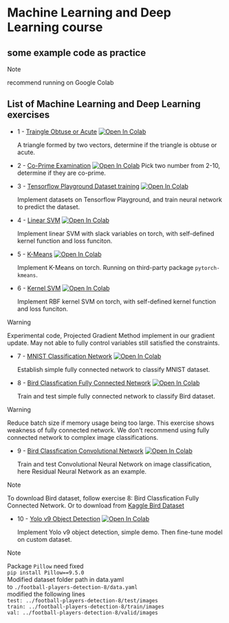 # Machine Learning and Deep Learning course
## some example code as practice

> [!NOTE]
> recommend running on Google Colab


## List of Machine Learning and Deep Learning exercises

* 1 - [Traingle Obtuse or Acute](https://github.com/KuoYuChang/Colab_Ipynb/blob/main/video_course/triangle_exercise.ipynb) [![Open In Colab](https://colab.research.google.com/assets/colab-badge.svg)](https://colab.research.google.com/github/KuoYuChang/Colab_Ipynb/blob/main/video_course/triangle_exercise.ipynb)

    A triangle formed by two vectors, determine if the triangle is obtuse or acute.

* 2 - [Co-Prime Examination](https://github.com/KuoYuChang/Colab_Ipynb/blob/main/video_course/co_prime_exercise.ipynb) [![Open In Colab](https://colab.research.google.com/assets/colab-badge.svg)](https://colab.research.google.com/github/KuoYuChang/Colab_Ipynb/blob/main/video_course/co_prime_exercise.ipynb)
    Pick two number from 2-10, determine if they are co-prime.

* 3 - [Tensorflow Playground Dataset training](https://github.com/KuoYuChang/Colab_Ipynb/blob/main/video_course/tf_playground_exercise.ipynb) [![Open In Colab](https://colab.research.google.com/assets/colab-badge.svg)](https://colab.research.google.com/github/KuoYuChang/Colab_Ipynb/blob/main/video_course/tf_playground_exercise.ipynb)

    Implement datasets on Tensorflow Playground, and train neural network to predict the dataset.

* 4 - [Linear SVM](https://github.com/KuoYuChang/Colab_Ipynb/blob/main/video_course/svm_exercise.ipynb) [![Open In Colab](https://colab.research.google.com/assets/colab-badge.svg)](https://colab.research.google.com/github/KuoYuChang/Colab_Ipynb/blob/main/video_course/svm_exercise.ipynb)

    Implement linear SVM with slack variables on torch, with self-defined kernel function and loss funciton.



* 5 - [K-Means](https://github.com/KuoYuChang/Colab_Ipynb/blob/main/video_course/kmeans_exercise.ipynb) [![Open In Colab](https://colab.research.google.com/assets/colab-badge.svg)](https://colab.research.google.com/github/KuoYuChang/Colab_Ipynb/blob/main/video_course/kmeans_exercise.ipynb)

    Implement K-Means on torch. Running on third-party package `pytorch-kmeans`.

* 6 - [Kernel SVM](https://github.com/KuoYuChang/Colab_Ipynb/blob/main/video_course/svm_kernel_exercise.ipynb) [![Open In Colab](https://colab.research.google.com/assets/colab-badge.svg)](https://colab.research.google.com/github/KuoYuChang/Colab_Ipynb/blob/main/video_course/svm_kernel_exercise.ipynb)

    Implement RBF kernel SVM on torch, with self-defined kernel function and loss funciton.
    
> [!WARNING]
> Experimental code, Projected Gradient Method implement in our gradient update. May not able to fully control variables still satisfied the constraints.

* 7 - [MNIST Classification Network](https://github.com/KuoYuChang/Colab_Ipynb/blob/main/video_course/mnist_torch_exercise.ipynb) [![Open In Colab](https://colab.research.google.com/assets/colab-badge.svg)](https://colab.research.google.com/github/KuoYuChang/Colab_Ipynb/blob/main/video_course/mnist_torch_exercise.ipynb)

    Establish simple fully connected network to classify MNIST dataset.

* 8 - [Bird Classfication Fully Connected Network](https://github.com/KuoYuChang/Colab_Ipynb/blob/main/video_course/Bird_FC.ipynb) [![Open In Colab](https://colab.research.google.com/assets/colab-badge.svg)](https://colab.research.google.com/github/KuoYuChang/Colab_Ipynb/blob/main/video_course/Bird_FC.ipynb)

    Train and test simple fully connected network to classify Bird dataset.


> [!WARNING]
> Reduce batch size if memory usage being too large.
> This exercise shows weakness of fully connected network. We don't recommend using fully connected network to complex image classifications.


* 9 - [Bird Classfication Convolutional Network](https://github.com/KuoYuChang/Colab_Ipynb/blob/main/video_course/Bird_Resnet.ipynb) [![Open In Colab](https://colab.research.google.com/assets/colab-badge.svg)](https://colab.research.google.com/github/KuoYuChang/Colab_Ipynb/blob/main/video_course/Bird_Resnet.ipynb)

    Train and test Convolutional Neural Network on image classification, here Residual Neural Network as an example.


> [!NOTE]
> To download Bird dataset, follow exercise 8: Bird Classfication Fully Connected Network.
> Or to download from [Kaggle Bird Dataset]( https://www.kaggle.com/veeralakrishna/200-bird-species-with-11788-images)



* 10 - [Yolo v9 Object Detection](https://github.com/KuoYuChang/Colab_Ipynb/blob/main/video_course/train_yolov9_object_detection_on_custom_dataset.ipynb) [![Open In Colab](https://colab.research.google.com/assets/colab-badge.svg)](https://colab.research.google.com/github/KuoYuChang/Colab_Ipynb/blob/main/video_course/train_yolov9_object_detection_on_custom_dataset.ipynb)

    Implement Yolo v9 object detection, simple demo.
    Then fine-tune model on custom dataset.

> [!NOTE]
> Package `Pillow` need fixed\
> `pip install Pillow==9.5.0`\
> Modified dataset folder path in data.yaml\
> to `./football-players-detection-8/data.yaml`\
> modified the following lines\
> `test: ../football-players-detection-8/test/images`\
> `train: ../football-players-detection-8/train/images`\
> `val: ../football-players-detection-8/valid/images`